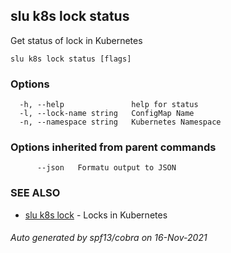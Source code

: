 ## slu k8s lock status

Get status of lock in Kubernetes

```
slu k8s lock status [flags]
```

### Options

```
  -h, --help               help for status
  -l, --lock-name string   ConfigMap Name
  -n, --namespace string   Kubernetes Namespace
```

### Options inherited from parent commands

```
      --json   Formatu output to JSON
```

### SEE ALSO

* [slu k8s lock](slu_k8s_lock.md)	 - Locks in Kubernetes

###### Auto generated by spf13/cobra on 16-Nov-2021
